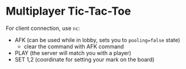 # Multiplayer Tic-Tac-Toe

For client connection, use `nc`:
- AFK (can be used while in lobby, sets you to `pooling=false` state)
	- clear the command with AFK command
- PLAY (the server will match you with a player)
- SET 1,2 (coordinate for setting your mark on the board)
